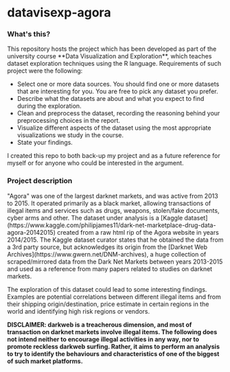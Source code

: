 # datavisexp-agora
 <h3>What's this?</h3>
This repository hosts the project which has been developed as part of the university course **Data Visualization and Exploration**, which teaches dataset exploration techniques
using the R language.
Requirements of such project were the following:

* Select one or more data sources. You should find one or more datasets that are interesting for you. You are free to pick any dataset you prefer.
* Describe what the datasets are about and what you expect to find during the exploration.
* Clean and preprocess the dataset, recording the reasoning behind your preprocessing choices in the report.
* Visualize different aspects of the dataset using the most appropriate visualizations we study in the course.
* State your findings.

I created this repo to both back-up my project and as a future reference for myself or for anyone who could be interested in the argument.

 <h3>Project description</h3>
"Agora" was one of the largest darknet markets, and was active from 2013 to 2015. 
It operated primarily as a black market, allowing transactions of illegal items and services such as drugs, weapons, stolen/fake documents, cyber arms and other.
The dataset under analysis is a [Kaggle dataset](https://www.kaggle.com/philipjames11/dark-net-marketplace-drug-data-agora-20142015) 
created from a raw html rip of the Agora website in years 2014/2015.
The Kaggle dataset curator states that he obtained the data from a 3rd party source, but acknowledges its origin from the [Darknet Web Archives](https://www.gwern.net/DNM-archives), 
a huge collection of scraped/mirrored data from the Dark Net Markets between years 2013-2015 and used as a reference from many papers related to studies on darknet markets. 

The exploration of this dataset could lead to some interesting findings. Examples are potential correlations between different illegal items and from their shipping origin/destination, price estimate in certain regions in the world and identifying high risk regions or vendors.

**DISCLAIMER: darkweb is a treacherous dimension, and most of transaction on darknet markets involve illegal items. The following does not intend neither to encourage illegal activities in any way, nor to promote reckless darkweb surfing. 
Rather, it aims to perform an analysis to try to identify the behaviours and characteristics of one of the biggest of such market platforms.**
